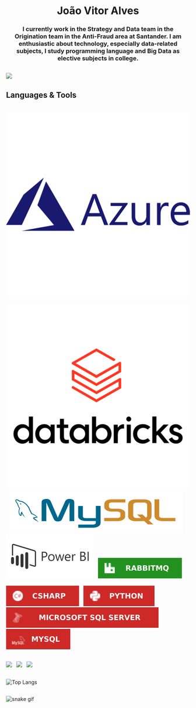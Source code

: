 <h1 align = "center"> João Vitor Alves </h1>

<h3 align = "center"> I currently work in the Strategy and Data team in the Origination team in the Anti-Fraud area at Santander. 
  I am enthusiastic about technology, especially data-related subjects, I study programming language and Big Data as elective subjects in college. </h3>

##

<!-- ![João Vitor GitHub stats](https://github-readme-stats.vercel.app/api?username=joaorovt&show_icons=true&theme=radical) -->
<img src = "https://github-readme-stats.vercel.app/api?username=joaorovt&show_icons=true&theme=radical"/> 

##

## Languages & Tools<br>
<br>


<div>	
<img src = "https://github.com/joaorovt/joaorovt/blob/main/Imagens/azure-svgrepo-com.svg" />
&nbsp;
<img src = "https://github.com/joaorovt/joaorovt/blob/main/Imagens/databricks-vector-logo-2022.svg"/>
&nbsp;
<img src = "https://github.com/joaorovt/joaorovt/blob/main/Imagens/mysql-horizontal.svg"/>
&nbsp;
<img src = "https://github.com/joaorovt/joaorovt/blob/main/Imagens/microsoft_powerbi-ar21.svg"/>
&nbsp;
<img src = "https://github.com/victorperes02/victorperes02/blob/main/imagens/2-Rabbitt.svg"/>
</div>

<br>

<div>
  
<img src = "https://github.com/victorperes02/victorperes02/blob/main/imagens/3-CSHARP.svg"/>
&nbsp;
<img src = "https://github.com/victorperes02/victorperes02/blob/main/imagens/1-PYTHON.svg"/>
&nbsp;
<img src = "https://github.com/victorperes02/victorperes02/blob/main/imagens/1-SqlServer.svg"/>
&nbsp;
<img src = "https://github.com/victorperes02/victorperes02/blob/main/imagens/1-MySql.svg"/>


<br>

##

<div>
<a href = "https://www.linkedin.com/in/victor-peres-138028163/"> <img src = "https://img.shields.io/badge/LinkedIn-0077B5?style=for-the-badge&logo=linkedin&logoColor=white"></a>
&nbsp;
<a href = "a"> <img src = "https://img.shields.io/badge/Gmail-D14836?style=for-the-badge&logo=gmail&logoColor=white"></a>
&nbsp;
<a href = "a"> <img src = "https://img.shields.io/badge/WhatsApp-25D366?style=for-the-badge&logo=whatsapp&logoColor=white"></a>
&nbsp;
</div>

##

![Top Langs](https://github-readme-stats.vercel.app/api/top-langs/?username=victorperes02&layout=compact&theme=radical)

##

![snake gif](https://github.com/victorperes02/victorperes02/blob/output/github-contribution-grid-snake.svg)
